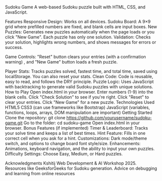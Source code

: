 Sudoku Game
A web-based Sudoku puzzle built with HTML, CSS, and JavaScript.

Features
Responsive Design: Works on all devices.
Sudoku Board: A 9×9 grid where prefilled numbers are fixed, and blank cells are input boxes.
New Puzzles: Generates new puzzles automatically when the page loads or you click "New Game". Each puzzle has only one solution.
Validation: Checks your solution, highlights wrong numbers, and shows messages for errors or success.

Game Controls: "Reset" button clears your entries (with a confirmation warning) , and "New Game" button loads a fresh puzzle.

Player Stats: Tracks puzzles solved, fastest time, and total time, saved using localStorage. You can also reset your stats.
Clean Code: Code is reusable, easy to read, and follows the DRY principle.
Puzzle Logic: Uses JavaScript with backtracking to generate valid Sudoku puzzles with unique solutions.
How to Play
Open index.html in your browser.
Enter numbers (1-9) into the blank cells.
Click "Check Solution" to see if you're right.
Click "Reset" to clear your entries.
Click "New Game" for a new puzzle.
Technologies Used
HTML5
CSS3 (can use frameworks like Bootstrap) 
JavaScript (variables, functions, loops, arrays, DOM manipulation are important) 
Getting Started
Clone the repository: git clone https://github.com/yourusername/sudoku-game.git
Go to the folder: cd sudoku-game
Open index.html in your browser.
Bonus Features (if implemented)
Timer & Leaderboard: Tracks your solve time and keeps a list of best times.
Hint Feature: Fills in one correct cell when you ask for a hint.
Customizations: Dark mode/theme switch, and options to change board font style/size.
Enhancements: Animations, keyboard navigation, and the ability to input your own puzzles.
Difficulty Settings: Choose Easy, Medium, or Hard puzzles.

Acknowledgments
Kshitij Web Development & AI Workshop 2025.
Resources like GeeksforGeeks for Sudoku generation.
Advice on debugging and learning from online resources
